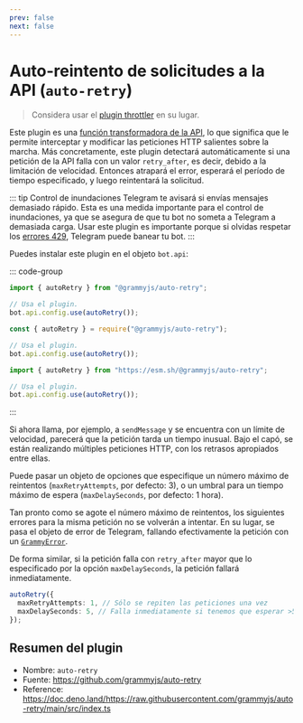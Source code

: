 ```yaml
---
prev: false
next: false
---
```


# Auto-reintento de solicitudes a la API (`auto-retry`)

> Considera usar el [plugin throttler](./transformer-throttler) en su lugar.

Este plugin es una [función transformadora de la API](../advanced/transformers), lo que significa que le permite interceptar y modificar las peticiones HTTP salientes sobre la marcha.
Más concretamente, este plugin detectará automáticamente si una petición de la API falla con un valor `retry_after`, es decir, debido a la limitación de velocidad.
Entonces atrapará el error, esperará el período de tiempo especificado, y luego reintentará la solicitud.

::: tip Control de inundaciones
Telegram te avisará si envías mensajes demasiado rápido.
Esta es una medida importante para el control de inundaciones, ya que se asegura de que tu bot no someta a Telegram a demasiada carga.
Usar este plugin es importante porque si olvidas respetar los [errores 429](../resources/faq#_429-too-many-requests-retry-after-x), Telegram puede banear tu bot.
:::

Puedes instalar este plugin en el objeto `bot.api`:

::: code-group

```ts [TypeScript]
import { autoRetry } from "@grammyjs/auto-retry";

// Usa el plugin.
bot.api.config.use(autoRetry());
```

```js [JavaScript]
const { autoRetry } = require("@grammyjs/auto-retry");

// Usa el plugin.
bot.api.config.use(autoRetry());
```

```ts [Deno]
import { autoRetry } from "https://esm.sh/@grammyjs/auto-retry";

// Usa el plugin.
bot.api.config.use(autoRetry());
```

:::

Si ahora llama, por ejemplo, a `sendMessage` y se encuentra con un límite de velocidad, parecerá que la petición tarda un tiempo inusual.
Bajo el capó, se están realizando múltiples peticiones HTTP, con los retrasos apropiados entre ellas.

Puede pasar un objeto de opciones que especifique un número máximo de reintentos (`maxRetryAttempts`, por defecto: 3), o un umbral para un tiempo máximo de espera (`maxDelaySeconds`, por defecto: 1 hora).

Tan pronto como se agote el número máximo de reintentos, los siguientes errores para la misma petición no se volverán a intentar.
En su lugar, se pasa el objeto de error de Telegram, fallando efectivamente la petición con un [`GrammyError`](../guide/errors#el-objeto-grammyerror).

De forma similar, si la petición falla con `retry_after` mayor que lo especificado por la opción `maxDelaySeconds`, la petición fallará inmediatamente.

```ts
autoRetry({
  maxRetryAttempts: 1, // Sólo se repiten las peticiones una vez
  maxDelaySeconds: 5, // Falla inmediatamente si tenemos que esperar >5 segundos
});
```

## Resumen del plugin

- Nombre: `auto-retry`
- Fuente: <https://github.com/grammyjs/auto-retry>
- Reference: <https://doc.deno.land/https://raw.githubusercontent.com/grammyjs/auto-retry/main/src/index.ts>
